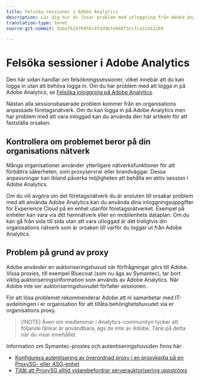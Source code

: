 ```yaml
---
title: Felsöka sessioner i Adobe Analytics
description: Lär dig hur du löser problem med utloggning från Adobe Analytics.
translation-type: tm+mt
source-git-commit: dabaf6247695bc4f3d9bfe668f3ccfca12a52269

---
```



# Felsöka sessioner i Adobe Analytics

Den här sidan handlar om felsökningssessioner, vilket innebär att du kan logga in utan att behöva logga in. Om du har problem med att logga in på Adobe Analytics, se [Felsöka inloggning på Adobe Analytics](troubleshoot-login.md).

Nästan alla sessionsbaserade problem kommer från en organisations anpassade företagsnätverk. Om du kan logga in på Adobe Analytics men har problem med att vara inloggad kan du använda den här artikeln för att fastställa orsaken.

## Kontrollera om problemet beror på din organisations nätverk

Många organisationer använder ytterligare nätverksfunktioner för att förbättra säkerheten, som proxyservrar eller brandväggar. Dessa anpassningar kan ibland påverka möjligheten att behålla en aktiv session i Adobe Analytics.

Om du vill avgöra om det företagsnätverk du är ansluten till orsakar problem med att använda Adobe Analytics kan du använda dina inloggningsuppgifter för Experience Cloud på en enhet utanför företagsnätverket. Exempel på enheter kan vara via ditt hemnätverk eller en mobilenhets dataplan. Om du kan gå från sida till sida utan att vara utloggad är det troligtvis din organisations nätverk som är orsaken till varför du loggar ut från Adobe Analytics.

## Problem på grund av proxy

Adobe använder en auktoriseringshuvud när förfrågningar görs till Adobe. Vissa proxies, till exempel Bluecoat (som nu ägs av Symantec), tar bort viktig auktoriseringsinformation som används av Adobe Analytics. När Adobe inte ser auktoriseringshuvudet förfaller sessionen.

För att lösa problemet rekommenderar Adobe att ni samarbetar med IT-avdelningen i er organisation för att tillåta behörighetshuvudet via er organisations proxy.

>[!NOTE] Även om medlemmar i Analytics-communityn tycker att följande länkar är användbara, ägs de inte av Adobe. Tänk på detta när du visar innehållet.

Information om Symantec-proxies och autentiseringshuvuden finns här:

* [Konfigurera autentisering av överordnad proxy i en proxykedja på en ProxySG- eller ASG-enhet](https://support.symantec.com/en_US/article.TECH246122.html)
* [Tillåt att ProxySG alltid vidarebefordrar serverauktorisering uppströms](https://support.symantec.com/en_US/article.TECH244708.html)
